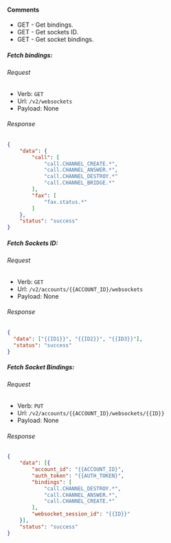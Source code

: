 


#### Comments

* GET - Get bindings.
* GET - Get sockets ID.
* GET - Get socket bindings.

##### Fetch bindings:

###### Request

- Verb: `GET`
- Url: `/v2/websockets`
- Payload: None

###### Response

```json
{
    "data": {
        "call": [
            "call.CHANNEL_CREATE.*",
            "call.CHANNEL_ANSWER.*",
            "call.CHANNEL_DESTROY.*"
            "call.CHANNEL_BRIDGE.*"
        ],
        "fax": [
            "fax.status.*"
        ]
    },
    "status": "success"
}
```

##### Fetch Sockets ID:

###### Request

- Verb: `GET`
- Url: `/v2/accounts/{{ACCOUNT_ID}/websockets`
- Payload: None

###### Response

```json
{
  "data": ["{{ID1}}", "{{ID2}}", "{{ID3}}"],
  "status": "success"
}
```

##### Fetch Socket Bindings:

###### Request

- Verb: `PUT`
- Url: `/v2/accounts/{{ACCOUNT_ID}/websockets/{{ID}}`
- Payload: None

###### Response

```json
{
    "data": [{
        "account_id": "{{ACCOUNT_ID}",
        "auth_token": "{{AUTH_TOKEN}",
        "bindings": [
            "call.CHANNEL_DESTROY.*",
            "call.CHANNEL_ANSWER.*",
            "call.CHANNEL_CREATE.*"
        ],
        "websocket_session_id": "{{ID}}"
    }],
    "status": "success"
}
```